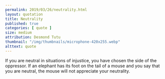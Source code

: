 ```yaml
---
permalink: 2019/03/26/neutrality.html
layout: quotation
title: Neutrality
published: true
categories: [ quote ]
size: medium
attribution: Desmond Tutu
thumbnail: "/img/thumbnails/microphone-420x255.webp"
alttext: quote
---
```


If you are neutral in situations of injustice, you have chosen the side of the oppressor. If 
an elephant has its foot on the tail of a mouse and you say that you are neutral, the mouse 
will not appreciate your neutrality.

